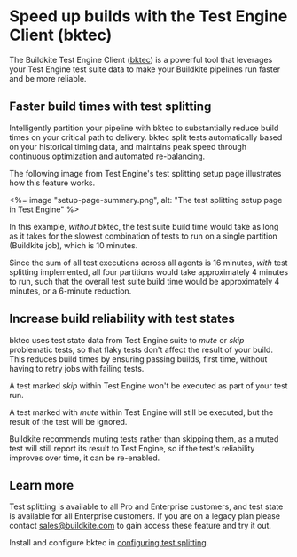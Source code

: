# Speed up builds with the Test Engine Client (bktec)

The Buildkite Test Engine Client ([bktec](https://github.com/buildkite/test-engine-client)) is a powerful tool that leverages your Test Engine test suite data to make your Buildkite pipelines run faster and be more reliable.

## Faster build times with test splitting

Intelligently partition your pipeline with bktec to substantially reduce build times on your critical path to delivery. bktec split tests automatically based on your historical timing data, and maintains peak speed through continuous optimization and automated re-balancing.

The following image from Test Engine's test splitting setup page illustrates how this feature works.

<%= image "setup-page-summary.png", alt: "The test splitting setup page in Test Engine" %>

In this example, _without_ bktec, the test suite build time would take as long as it takes for the slowest combination of tests to run on a single partition (Buildkite job), which is 10 minutes.

Since the sum of all test executions across all agents is 16 minutes, _with_ test splitting implemented, all four partitions would take approximately 4 minutes to run, such that the overall test suite build time would be approximately 4 minutes, or a 6-minute reduction.

## Increase build reliability with test states

bktec uses test state data from Test Engine suite to _mute_ or _skip_ problematic tests, so that flaky tests don't affect the result of your build. This reduces build times by ensuring passing builds, first time, without having to retry jobs with failing tests.

A test marked _skip_ within Test Engine won't be executed as part of your test run.

A test marked with _mute_ within Test Engine will still be executed, but the result of the test will be ignored.

Buildkite recommends muting tests rather than skipping them, as a muted test will still report its result to Test Engine, so if the test's reliability improves over time, it can be re-enabled.

## Learn more

Test splitting is available to all Pro and Enterprise customers, and test state is available for all Enterprise customers. If you are on a legacy plan please contact sales@buildkite.com to gain access these feature and try it out.

Install and configure bktec in [configuring test splitting](/docs/test-engine/test-splitting/configuring).

